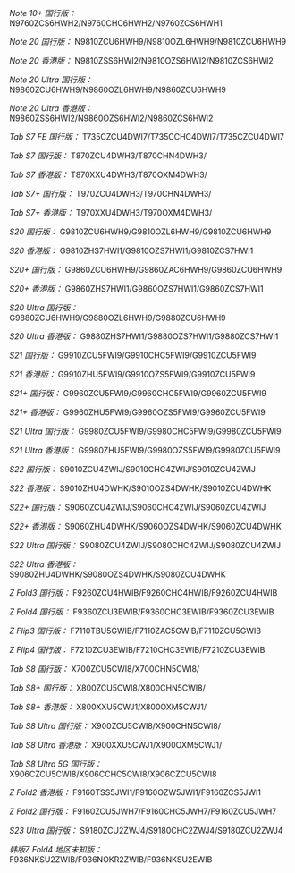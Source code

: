 *Note 10+ 国行版：*
N9760ZCS6HWH2/N9760CHC6HWH2/N9760ZCS6HWH1

*Note 20 国行版：*
N9810ZCU6HWH9/N9810OZL6HWH9/N9810ZCU6HWH9

*Note 20 香港版：*
N9810ZSS6HWI2/N9810OZS6HWI2/N9810ZCS6HWI2

*Note 20 Ultra 国行版：*
N9860ZCU6HWH9/N9860OZL6HWH9/N9860ZCU6HWH9

*Note 20 Ultra 香港版：*
N9860ZSS6HWI2/N9860OZS6HWI2/N9860ZCS6HWI2

*Tab S7 FE 国行版：*
T735CZCU4DWI7/T735CCHC4DWI7/T735CZCU4DWI7

*Tab S7 国行版：*
T870ZCU4DWH3/T870CHN4DWH3/

*Tab S7 香港版：*
T870XXU4DWH3/T870OXM4DWH3/

*Tab S7+ 国行版：*
T970ZCU4DWH3/T970CHN4DWH3/

*Tab S7+ 香港版：*
T970XXU4DWH3/T970OXM4DWH3/

*S20 国行版：*
G9810ZCU6HWH9/G9810OZL6HWH9/G9810ZCU6HWH9

*S20 香港版：*
G9810ZHS7HWI1/G9810OZS7HWI1/G9810ZCS7HWI1

*S20+ 国行版：*
G9860ZCU6HWH9/G9860ZAC6HWH9/G9860ZCU6HWH9

*S20+ 香港版：*
G9860ZHS7HWI1/G9860OZS7HWI1/G9860ZCS7HWI1

*S20 Ultra 国行版：*
G9880ZCU6HWH9/G9880OZL6HWH9/G9880ZCU6HWH9

*S20 Ultra 香港版：*
G9880ZHS7HWI1/G9880OZS7HWI1/G9880ZCS7HWI1

*S21 国行版：*
G9910ZCU5FWI9/G9910CHC5FWI9/G9910ZCU5FWI9

*S21 香港版：*
G9910ZHU5FWI9/G9910OZS5FWI9/G9910ZCU5FWI9

*S21+ 国行版：*
G9960ZCU5FWI9/G9960CHC5FWI9/G9960ZCU5FWI9

*S21+ 香港版：*
G9960ZHU5FWI9/G9960OZS5FWI9/G9960ZCU5FWI9

*S21 Ultra 国行版：*
G9980ZCU5FWI9/G9980CHC5FWI9/G9980ZCU5FWI9

*S21 Ultra 香港版：*
G9980ZHU5FWI9/G9980OZS5FWI9/G9980ZCU5FWI9

*S22 国行版：*
S9010ZCU4ZWIJ/S9010CHC4ZWIJ/S9010ZCU4ZWIJ

*S22 香港版：*
S9010ZHU4DWHK/S9010OZS4DWHK/S9010ZCU4DWHK

*S22+ 国行版：*
S9060ZCU4ZWIJ/S9060CHC4ZWIJ/S9060ZCU4ZWIJ

*S22+ 香港版：*
S9060ZHU4DWHK/S9060OZS4DWHK/S9060ZCU4DWHK

*S22 Ultra 国行版：*
S9080ZCU4ZWIJ/S9080CHC4ZWIJ/S9080ZCU4ZWIJ

*S22 Ultra 香港版：*
S9080ZHU4DWHK/S9080OZS4DWHK/S9080ZCU4DWHK

*Z Fold3 国行版：*
F9260ZCU4HWIB/F9260CHC4HWIB/F9260ZCU4HWIB

*Z Fold4 国行版：*
F9360ZCU3EWIB/F9360CHC3EWIB/F9360ZCU3EWIB

*Z Flip3 国行版：*
F7110TBU5GWIB/F7110ZAC5GWIB/F7110ZCU5GWIB

*Z Flip4 国行版：*
F7210ZCU3EWIB/F7210CHC3EWIB/F7210ZCU3EWIB

*Tab S8 国行版：*
X700ZCU5CWI8/X700CHN5CWI8/

*Tab S8+ 国行版：*
X800ZCU5CWI8/X800CHN5CWI8/

*Tab S8+ 香港版：*
X800XXU5CWJ1/X800OXM5CWJ1/

*Tab S8 Ultra 国行版：*
X900ZCU5CWI8/X900CHN5CWI8/

*Tab S8 Ultra 香港版：*
X900XXU5CWJ1/X900OXM5CWJ1/

*Tab S8 Ultra 5G 国行版：*
X906CZCU5CWI8/X906CCHC5CWI8/X906CZCU5CWI8

*Z Fold2 香港版：*
F9160TSS5JWI1/F9160OZW5JWI1/F9160ZCS5JWI1

*Z Fold2 国行版：*
F9160ZCU5JWH7/F9160CHC5JWH7/F9160ZCU5JWH7

*S23 Ultra 国行版：*
S9180ZCU2ZWJ4/S9180CHC2ZWJ4/S9180ZCU2ZWJ4

*韩版Z Fold4 地区未知版：*
F936NKSU2ZWIB/F936NOKR2ZWIB/F936NKSU2EWIB

